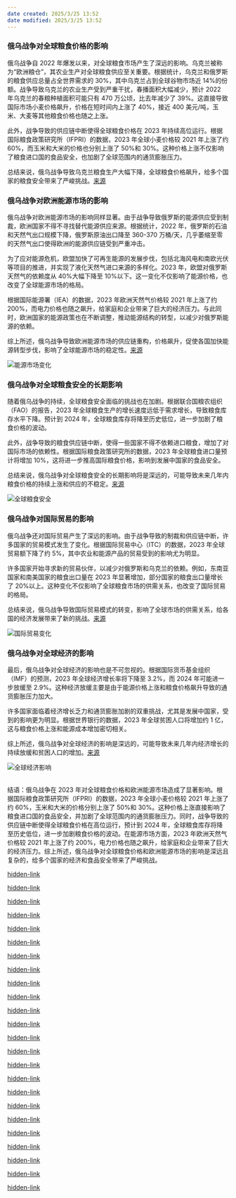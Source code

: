 ```yaml
---
date created: 2025/3/25 13:52
date modified: 2025/3/25 13:52
---
```

### 俄乌战争对全球粮食价格的影响

俄乌战争自 2022 年爆发以来，对全球粮食市场产生了深远的影响。乌克兰被称为“欧洲粮仓”，其农业生产对全球粮食供应至关重要。根据统计，乌克兰和俄罗斯的粮食供应总量占全世界需求的 30%，其中乌克兰占到全球谷物市场近 14%的份额。战争导致乌克兰的农业生产受到严重干扰，春播面积大幅减少，预计 2022 年乌克兰的春粮种植面积可能只有 470 万公顷，比去年减少了 39%。这直接导致国际市场小麦价格飙升，价格在短时间内上涨了 40%，接近 400 美元/吨，玉米、大麦等其他粮食价格也随之上涨。

此外，战争导致的供应链中断使得全球粮食价格在 2023 年持续高位运行。根据国际粮食政策研究所（IFPRI）的数据，2023 年全球小麦价格较 2021 年上涨了约 60%，而玉米和大米的价格也分别上涨了 50%和 30%。这种价格上涨不仅影响了粮食进口国的食品安全，也加剧了全球范围内的通货膨胀压力。

总结来说，俄乌战争导致乌克兰粮食生产大幅下降，全球粮食价格飙升，给多个国家的粮食安全带来了严峻挑战。[来源](https://www.163.com/dy/article/JR88P4KI05391A32.html)

### 俄乌战争对欧洲能源市场的影响

俄乌战争对欧洲能源市场的影响同样显著。由于战争导致俄罗斯的能源供应受到制裁，欧洲国家不得不寻找替代能源供应来源。根据统计，2022 年，俄罗斯的石油和天然气出口规模下降，俄罗斯原油出口降至 360-370 万桶/天，几乎萎缩至零的天然气出口使得欧洲的能源供应链受到严重冲击。

为了应对能源危机，欧盟加快了可再生能源的发展步伐，包括北海风电和南欧光伏等项目的推进，并实现了液化天然气进口来源的多样化。2023 年，欧盟对俄罗斯天然气的依赖度从 40%大幅下降至 10%以下。这一变化不仅影响了能源价格，也改变了全球能源市场的格局。

根据国际能源署（IEA）的数据，2023 年欧洲天然气价格较 2021 年上涨了约 200%，而电力价格也随之飙升，给家庭和企业带来了巨大的经济压力。与此同时，欧洲国家的能源政策也在不断调整，推动能源结构的转型，以减少对俄罗斯能源的依赖。

综上所述，俄乌战争导致欧洲能源市场的供应链重构，价格飙升，促使各国加快能源转型步伐，影响了全球能源市场的稳定性。[来源](https://news.dayoo.com/world/202503/22/139998_54802397.htm)

![能源市场变化](https://dayooimg.dayoo.com/World/202503/18/54800368_93c69730-c313-4298-8a4c-54318b29c50b_zsize.png)

### 俄乌战争对全球粮食安全的长期影响

随着俄乌战争的持续，全球粮食安全面临的挑战也在加剧。根据联合国粮农组织（FAO）的报告，2023 年全球粮食生产的增长速度远低于需求增长，导致粮食库存水平下降。预计到 2024 年，全球粮食库存将降至历史低位，进一步加剧了粮食价格的波动。

此外，战争导致的粮食供应链中断，使得一些国家不得不依赖进口粮食，增加了对国际市场的依赖性。根据国际粮食政策研究所的数据，2023 年全球粮食进口量预计将增加 10%，这将进一步推高国际粮食价格，影响到发展中国家的食品安全。

总结来说，俄乌战争对全球粮食安全的长期影响将是深远的，可能导致未来几年内粮食价格的持续上涨和供应的不稳定。[来源](https://www.163.com/dy/article/JR10G7MI05199NPP.html)

![全球粮食安全](https://img.fastbull.com/prod/image/2025/03/F053E6F12E7E485F8733F76236DB81CB.jpg)

### 俄乌战争对国际贸易的影响

俄乌战争还对国际贸易产生了深远的影响。由于战争导致的制裁和供应链中断，许多国家的贸易模式发生了变化。根据国际贸易中心（ITC）的数据，2023 年全球贸易额下降了约 5%，其中农业和能源产品的贸易受到的影响尤为明显。

许多国家开始寻求新的贸易伙伴，以减少对俄罗斯和乌克兰的依赖。例如，东南亚国家和南美国家的粮食出口量在 2023 年显著增加，部分国家的粮食出口量增长了 20%以上。这种变化不仅影响了全球粮食市场的供需关系，也改变了国际贸易的格局。

总结来说，俄乌战争导致国际贸易模式的转变，影响了全球市场的供需关系，给各国的经济发展带来了新的挑战。[来源](https://www.21jingji.com/article/20250325/herald/e9a99e7209f8c1654b205668428e6170.html)

![国际贸易变化](https://img.fastbull.com/prod/image/2025/03/10CCA789CF7E4EE7BB7E8E49B372D8CA.jpg)

### 俄乌战争对全球经济的影响

最后，俄乌战争对全球经济的影响也是不可忽视的。根据国际货币基金组织（IMF）的预测，2023 年全球经济增长率将下降至 3.2%，而 2024 年可能进一步放缓至 2.9%。这种经济放缓主要是由于能源价格上涨和粮食价格飙升导致的通货膨胀压力加大。

许多国家面临着经济增长乏力和通货膨胀加剧的双重挑战，尤其是发展中国家，受到的影响更为明显。根据世界银行的数据，2023 年全球贫困人口将增加约 1 亿，这与粮食价格上涨和能源成本增加密切相关。

综上所述，俄乌战争对全球经济的影响是深远的，可能导致未来几年内经济增长的持续放缓和贫困人口的增加。[来源](https://m.fastbull.com/cn/news-detail/4323981_1)

![全球经济影响](https://img.fastbull.com/prod/image/2025/03/F053E6F12E7E485F8733F76236DB81CB.jpg)

<br>结语：俄乌战争在 2023 年对全球粮食价格和欧洲能源市场造成了显著影响。根据国际粮食政策研究所（IFPRI）的数据，2023 年全球小麦价格较 2021 年上涨了约 60%，玉米和大米的价格分别上涨了 50%和 30%。这种价格上涨直接影响了粮食进口国的食品安全，并加剧了全球范围内的通货膨胀压力。同时，战争导致的供应链中断使得全球粮食价格在高位运行，预计到 2024 年，全球粮食库存将降至历史低位，进一步加剧粮食价格的波动。在能源市场方面，2023 年欧洲天然气价格较 2021 年上涨了约 200%，电力价格也随之飙升，给家庭和企业带来了巨大的经济压力。综上所述，俄乌战争对全球粮食价格和欧洲能源市场的影响是深远且复杂的，给多个国家的经济和食品安全带来了严峻挑战。<br><p>

<a href="https://www.163.com/dy/article/JR88P4KI05391A32.html">hidden-link</a>

<a href="https://www.vzkoo.com/read/20250324f39e22b1d18059ece1bf0328.html">hidden-link</a>

<a href="https://news.futunn.com/post/17719626/natural-gas-prices-are-rising-which-us-stocks-are-worth">hidden-link</a>

<a href="http://www.chinaminingmagazine.com/article/doi/10.12075/j.issn.1004-4051.20250478">hidden-link</a>

<a href="https://news.dayoo.com/world/202503/18/139998_54800368.htm">hidden-link</a>

<a href="https://openknowledge.fao.org/bitstreams/8d61380c-8532-4034-8956-101d5231ac26/download">hidden-link</a>

<a href="https://www.oilcn.com/article/2025/03/03_94312.html?page=1&k=MTc0MjQ1NzYwMA==">hidden-link</a>

<a href="https://news.dayoo.com/china/202503/24/139997_54802971.htm">hidden-link</a>

<a href="https://www.bannedbook.org/bnews/tag/%E5%88%98%E4%B8%89%E5%A7%90/">hidden-link</a>

<a href="https://vocus.cc/article/67c516bbfd89780001388d3e">hidden-link</a>

<a href="https://m.guojiguoshu.com/article/7364">hidden-link</a>

<a href="https://www.163.com/dy/article/JRE8G8U40511E624.html">hidden-link</a>

<a href="http://www.xinhuanet.com/globe/20250319/c8c8889f03b249f3845cc300c637a64d/c.html">hidden-link</a>

<a href="https://www.cmegroup.com/cn-s/education/futures-daily/2025-03-20.html">hidden-link</a>

<a href="https://news.dayoo.com/world/202503/22/139998_54802397.htm">hidden-link</a>

<a href="https://m.fastbull.com/cn/news-detail/4323868_1">hidden-link</a>

<a href="https://m.fastbull.com/cn/news-detail/4323861_1">hidden-link</a>

<a href="https://www.21jingji.com/article/20250325/herald/e9a99e7209f8c1654b205668428e6170.html">hidden-link</a>

<a href="https://wallstreetcn.com/articles/3743461">hidden-link</a>

<a href="https://jrrz.ruzhounews.com/shtml/?question604573977.shtml">hidden-link</a>

<a href="https://www.163.com/dy/article/JR10G7MI05199NPP.html">hidden-link</a>

<a href="https://www.163.com/dy/article/JRF3V3J40519QIKK.html">hidden-link</a>

<a href="https://m.fastbull.com/cn/news-detail/4323981_1">hidden-link</a>

<a href="https://news.qq.com/rain/a/20250324A07B9I00">hidden-link</a>

</p>